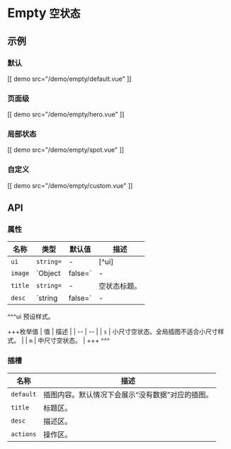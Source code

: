 # Empty <small>空状态</small>

## 示例

### 默认

[[ demo src="/demo/empty/default.vue" ]]

### 页面级

[[ demo src="/demo/empty/hero.vue" ]]

### 局部状态

[[ demo src="/demo/empty/spot.vue" ]]

### 自定义

[[ demo src="/demo/empty/custom.vue" ]]

## API

### 属性

| 名称 | 类型 | 默认值 | 描述 |
| -- | -- | -- | -- |
| ``ui`` | `string=` | - | [^ui] |
| ``image`` | `Object | false=` | - | 插图内容配置。不传时将输出默认插图；传入 `Object` 时，字段将作为 `<img>` 元素的属性输出；传入 `false` 时将隐藏插图。如果为默认插槽传入了内容，此属性会被忽略。 |
| ``title`` | `string=` | - |  空状态标题。 |
| ``desc`` | `string | false=` | - | 空状态描述。传入 `false` 时将隐藏描述。 |

^^^ui
预设样式。

+++枚举值
| 值 | 描述 |
| -- | -- |
| `s` | 小尺寸空状态。全局插图不适合小尺寸样式。 |
| `m` | 中尺寸空状态。 |
+++
^^^

### 插槽

| 名称 | 描述 |
| -- | -- |
| ``default`` | 插图内容。默认情况下会展示“没有数据”对应的插图。 |
| ``title`` | 标题区。 |
| ``desc`` | 描述区。 |
| ``actions`` | 操作区。 |
